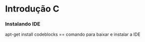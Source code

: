 <h1>Introdução C</h1>
<h3>Instalando IDE</h3>
<p>apt-get install codeblocks == comando para baixar e instalar a IDE</p>
